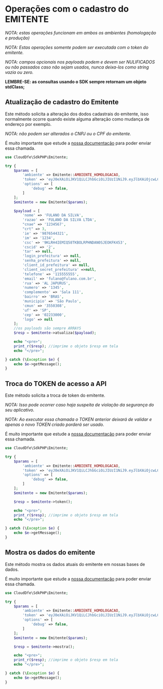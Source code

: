 # Operações com o cadastro do EMITENTE

*NOTA: estas operações funcionam em ambos os ambientes (homologação e produção)*

*NOTA: Estas operações somente podem ser executada com o token do emitente.*

*NOTA: campos opcionais nos payloads podem e devem ser NULIFICADOS ou não passados caso não sejam usados, nunca deixa-los como string vazia ou zero.*

**LEMBRE-SE: as consultas usando o SDK sempre retornam um objeto stdClass;**


## Atualização de cadastro do Emitente

Este método solicita a alteração dos dodos cadastrais do emitente, isso normalmente ocorre quando existe alguma alteração como mudança de endereço por exemplo.

*NOTA: não podem ser alterados o CNPJ ou o CPF do emitente.*

É muito importante que estude a [nossa documentação](https://doc.cloud-dfe.com.br/v1/emitente/#!/1-5) para poder enviar essa chamada.

```php
use CloudDfe\SdkPHP\Emitente;

try {
    $params = [
        'ambiente' => Emitente::AMBIENTE_HOMOLOGACAO,
        'token' => 'eyJ0eXAiOiJKV1QiLCJhbGciOiJIUzI1NiJ9.eyJlbXAiOjcwLCJ1c3IiOiIyIiwidHAiOjIsImlhdCI6MTU4MDkzNzM3MH0.KvSUt2x8qcu4Rtp2XNTOINqR-3c5V8iyITDmLoUF_SE',
        'options' => [
            'debug' => false,
        ]
    ];
    $emitente = new Emitente($params);

    $payload = [
        'nome' => 'FULANO DA SILVA',
        'razao' => 'FULANO DA SILVA LTDA',
        "cnae" => '1234567',
        "crt" => 3,
        'ie' => '9876544321',
        'im' => '1234',
        'csc' => '9KLRH4IEMIQ58TKBOLRPHNDAN0SJEOKFK453',
        'cscid' => '2',
        'tar' => null,
        'login_prefeitura' => null,
        'senha_prefeitura' => null,
        'client_id_prefeitura' => null,
        'client_secret_prefeitura' =>null,
        'telefone' => '115555555',
        'email' => 'fulano@fulano.com.br',
        'rua' => 'AL JAPURUS',
        'numero' => '1345',
        'complemento' => 'Sala 111',
        'bairro' => 'BRAS',
        'municipio' => 'São Paulo',
        'cmun' => '3550308',
        'uf' => 'SP',
        'cep' => '02233000',
        'logo' => null
    ];
    //os payloads são sempre ARRAYS
    $resp = $emitente->atualiza($payload);

    echo "<pre>";
    print_r($resp); //imprime o objeto $resp em tela
    echo "</pre>";

} catch (\Exception $e) {
    echo $e->getMessage();
}
```


## Troca do TOKEN de acesso a API

Este método solicita a troca de token do emitente.

*NOTA: Isso pode ocorrer caso haja suspeita de violação da segurança do seu aplicativo.*

*NOTA: Ao executar essa chamada o TOKEN anterior deixará de validar e apenas o novo TOKEN criado porderá ser usado.*

É muito importante que estude a [nossa documentação](https://doc.cloud-dfe.com.br/v1/emitente/#!/1-3) para poder enviar essa chamada.

```php
use CloudDfe\SdkPHP\Emitente;

try {
    $params = [
        'ambiente' => Emitente::AMBIENTE_HOMOLOGACAO,
        'token' => 'eyJ0eXAiOiJKV1QiLCJhbGciOiJIUzI1NiJ9.eyJlbXAiOjcwLCJ1c3IiOiIyIiwidHAiOjIsImlhdCI6MTU4MDkzNzM3MH0.KvSUt2x8qcu4Rtp2XNTOINqR-3c5V8iyITDmLoUF_SE',
        'options' => [
            'debug' => false,
        ]
    ];
    $emitente = new Emitente($params);

    $resp = $emitente->token();

    echo "<pre>";
    print_r($resp); //imprime o objeto $resp em tela
    echo "</pre>";

} catch (\Exception $e) {
    echo $e->getMessage();
}
```

## Mostra os dados do emitente

Este método mostra os dados atuais do emitente em nossas bases de dados.

É muito importante que estude a [nossa documentação](https://doc.cloud-dfe.com.br/v1/emitente/) para poder enviar essa chamada.

```php
use CloudDfe\SdkPHP\Emitente;

try {
    $params = [
        'ambiente' => Emitente::AMBIENTE_HOMOLOGACAO,
        'token' => 'eyJ0eXAiOiJKV1QiLCJhbGciOiJIUzI1NiJ9.eyJlbXAiOjcwLCJ1c3IiOiIyIiwidHAiOjIsImlhdCI6MTU4MDkzNzM3MH0.KvSUt2x8qcu4Rtp2XNTOINqR-3c5V8iyITDmLoUF_SE',
        'options' => [
            'debug' => false,
        ]
    ];
    $emitente = new Emitente($params);

    $resp = $emitente->mostra();

    echo "<pre>";
    print_r($resp); //imprime o objeto $resp em tela
    echo "</pre>";

} catch (\Exception $e) {
    echo $e->getMessage();
}
```
